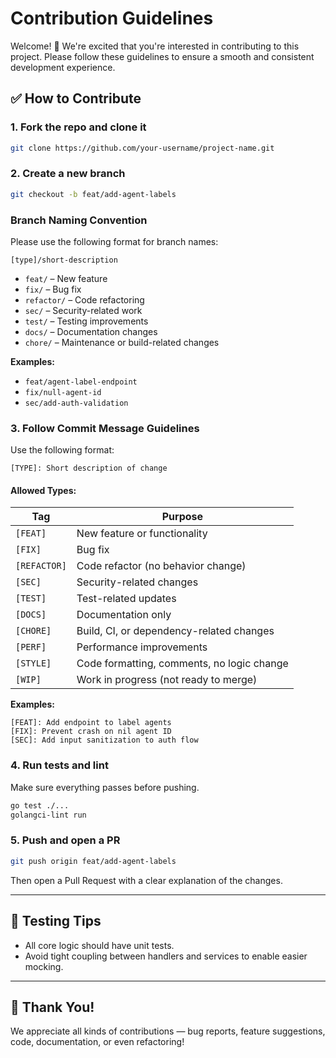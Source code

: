 # Contribution Guidelines
Welcome! 🚀 We're excited that you're interested in contributing to this project. Please follow these guidelines to ensure a smooth and consistent development experience.

## ✅ How to Contribute

### 1. Fork the repo and clone it

```bash
git clone https://github.com/your-username/project-name.git
```

### 2. Create a new branch

```bash
git checkout -b feat/add-agent-labels
```

### Branch Naming Convention

Please use the following format for branch names:

```
[type]/short-description
```

- `feat/` – New feature
- `fix/` – Bug fix
- `refactor/` – Code refactoring
- `sec/` – Security-related work
- `test/` – Testing improvements
- `docs/` – Documentation changes
- `chore/` – Maintenance or build-related changes

**Examples:**
- `feat/agent-label-endpoint`
- `fix/null-agent-id`
- `sec/add-auth-validation`


### 3. Follow Commit Message Guidelines

Use the following format:

```text
[TYPE]: Short description of change
```

#### Allowed Types:

| Tag         | Purpose                                      |
|-------------|----------------------------------------------|
| `[FEAT]`     | New feature or functionality                |
| `[FIX]`      | Bug fix                                     |
| `[REFACTOR]` | Code refactor (no behavior change)          |
| `[SEC]`      | Security-related changes                    |
| `[TEST]`     | Test-related updates                        |
| `[DOCS]`     | Documentation only                          |
| `[CHORE]`    | Build, CI, or dependency-related changes    |
| `[PERF]`     | Performance improvements                    |
| `[STYLE]`    | Code formatting, comments, no logic change  |
| `[WIP]`      | Work in progress (not ready to merge)       |

**Examples:**

```text
[FEAT]: Add endpoint to label agents
[FIX]: Prevent crash on nil agent ID
[SEC]: Add input sanitization to auth flow
```

### 4. Run tests and lint

Make sure everything passes before pushing.

```bash
go test ./...
golangci-lint run
```

### 5. Push and open a PR

```bash
git push origin feat/add-agent-labels
```

Then open a Pull Request with a clear explanation of the changes.

---

## 🥪 Testing Tips

- All core logic should have unit tests.
- Avoid tight coupling between handlers and services to enable easier mocking.

---

## 🙌 Thank You!

We appreciate all kinds of contributions — bug reports, feature suggestions, code, documentation, or even refactoring!


